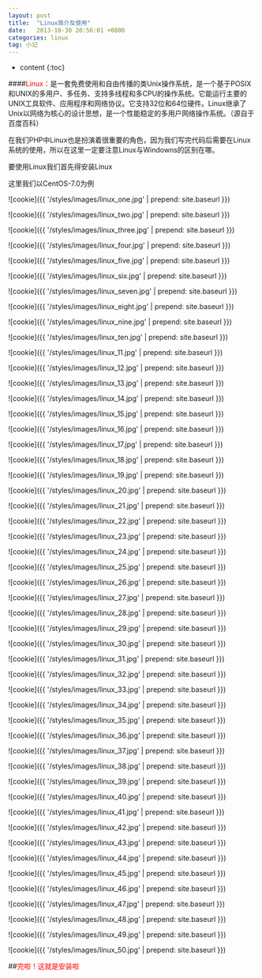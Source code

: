 ```yaml
---
layout: post
title:  "Linux简介及使用"
date:   2013-10-30 20:56:01 +0800
categories: linux
tag: 小记
---
```


* content
{:toc}

####<font color="red">Linux：</font>是一套免费使用和自由传播的类Unix操作系统，是一个基于POSIX和UNIX的多用户、多任务、支持多线程和多CPU的操作系统。它能运行主要的UNIX工具软件、应用程序和网络协议。它支持32位和64位硬件。Linux继承了Unix以网络为核心的设计思想，是一个性能稳定的多用户网络操作系统。（源自于百度百科）

在我们PHP中Linux也是扮演着很重要的角色，因为我们写完代码后需要在Linux系统的使用，所以在这里一定要注意Linux与Windowns的区别在哪。

要使用Linux我们首先得安装Linux

这里我们以CentOS-7.0为例

![cookie]({{ '/styles/images/linux_one.jpg' | prepend: site.baseurl  }})

![cookie]({{ '/styles/images/linux_two.jpg' | prepend: site.baseurl  }})

![cookie]({{ '/styles/images/linux_three.jpg' | prepend: site.baseurl  }})

![cookie]({{ '/styles/images/linux_four.jpg' | prepend: site.baseurl  }})

![cookie]({{ '/styles/images/linux_five.jpg' | prepend: site.baseurl  }})

![cookie]({{ '/styles/images/linux_six.jpg' | prepend: site.baseurl  }})

![cookie]({{ '/styles/images/linux_seven.jpg' | prepend: site.baseurl  }})

![cookie]({{ '/styles/images/linux_eight.jpg' | prepend: site.baseurl  }})

![cookie]({{ '/styles/images/linux_nine.jpg' | prepend: site.baseurl  }})

![cookie]({{ '/styles/images/linux_ten.jpg' | prepend: site.baseurl  }})

![cookie]({{ '/styles/images/linux_11.jpg' | prepend: site.baseurl  }})

![cookie]({{ '/styles/images/linux_12.jpg' | prepend: site.baseurl  }})

![cookie]({{ '/styles/images/linux_13.jpg' | prepend: site.baseurl  }})

![cookie]({{ '/styles/images/linux_14.jpg' | prepend: site.baseurl  }})

![cookie]({{ '/styles/images/linux_15.jpg' | prepend: site.baseurl  }})

![cookie]({{ '/styles/images/linux_16.jpg' | prepend: site.baseurl  }})

![cookie]({{ '/styles/images/linux_17.jpg' | prepend: site.baseurl  }})

![cookie]({{ '/styles/images/linux_18.jpg' | prepend: site.baseurl  }})

![cookie]({{ '/styles/images/linux_19.jpg' | prepend: site.baseurl  }})

![cookie]({{ '/styles/images/linux_20.jpg' | prepend: site.baseurl  }})

![cookie]({{ '/styles/images/linux_21.jpg' | prepend: site.baseurl  }})

![cookie]({{ '/styles/images/linux_22.jpg' | prepend: site.baseurl  }})

![cookie]({{ '/styles/images/linux_23.jpg' | prepend: site.baseurl  }})

![cookie]({{ '/styles/images/linux_24.jpg' | prepend: site.baseurl  }})

![cookie]({{ '/styles/images/linux_25.jpg' | prepend: site.baseurl  }})

![cookie]({{ '/styles/images/linux_26.jpg' | prepend: site.baseurl  }})

![cookie]({{ '/styles/images/linux_27.jpg' | prepend: site.baseurl  }})

![cookie]({{ '/styles/images/linux_28.jpg' | prepend: site.baseurl  }})

![cookie]({{ '/styles/images/linux_29.jpg' | prepend: site.baseurl  }})

![cookie]({{ '/styles/images/linux_30.jpg' | prepend: site.baseurl  }})

![cookie]({{ '/styles/images/linux_31.jpg' | prepend: site.baseurl  }})

![cookie]({{ '/styles/images/linux_32.jpg' | prepend: site.baseurl  }})

![cookie]({{ '/styles/images/linux_33.jpg' | prepend: site.baseurl  }})

![cookie]({{ '/styles/images/linux_34.jpg' | prepend: site.baseurl  }})

![cookie]({{ '/styles/images/linux_35.jpg' | prepend: site.baseurl  }})

![cookie]({{ '/styles/images/linux_36.jpg' | prepend: site.baseurl  }})

![cookie]({{ '/styles/images/linux_37.jpg' | prepend: site.baseurl  }})

![cookie]({{ '/styles/images/linux_38.jpg' | prepend: site.baseurl  }})

![cookie]({{ '/styles/images/linux_39.jpg' | prepend: site.baseurl  }})

![cookie]({{ '/styles/images/linux_40.jpg' | prepend: site.baseurl  }})

![cookie]({{ '/styles/images/linux_41.jpg' | prepend: site.baseurl  }})

![cookie]({{ '/styles/images/linux_42.jpg' | prepend: site.baseurl  }})

![cookie]({{ '/styles/images/linux_43.jpg' | prepend: site.baseurl  }})

![cookie]({{ '/styles/images/linux_44.jpg' | prepend: site.baseurl  }})

![cookie]({{ '/styles/images/linux_45.jpg' | prepend: site.baseurl  }})

![cookie]({{ '/styles/images/linux_46.jpg' | prepend: site.baseurl  }})

![cookie]({{ '/styles/images/linux_47.jpg' | prepend: site.baseurl  }})

![cookie]({{ '/styles/images/linux_48.jpg' | prepend: site.baseurl  }})

![cookie]({{ '/styles/images/linux_49.jpg' | prepend: site.baseurl  }})

![cookie]({{ '/styles/images/linux_50.jpg' | prepend: site.baseurl  }})

##<font face="STCAIYUN" color="red">完啦！这就是安装啦</font>